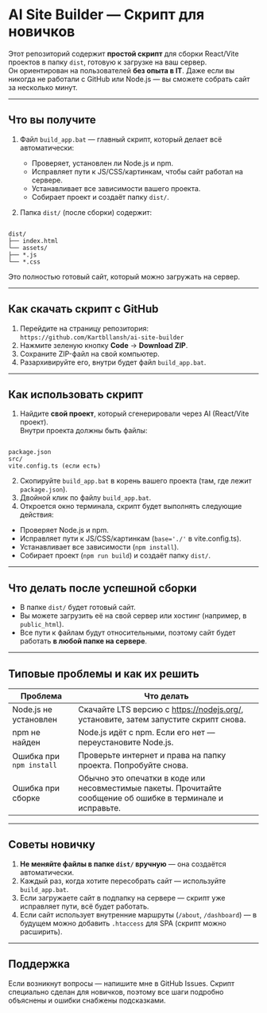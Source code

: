 # AI Site Builder — Скрипт для новичков

Этот репозиторий содержит **простой скрипт** для сборки React/Vite проектов в папку `dist`, готовую к загрузке на ваш сервер.  
Он ориентирован на пользователей **без опыта в IT**. Даже если вы никогда не работали с GitHub или Node.js — вы сможете собрать сайт за несколько минут.

---

## Что вы получите

1. Файл `build_app.bat` — главный скрипт, который делает всё автоматически:

   - Проверяет, установлен ли Node.js и npm.
   - Исправляет пути к JS/CSS/картинкам, чтобы сайт работал на сервере.
   - Устанавливает все зависимости вашего проекта.
   - Собирает проект и создаёт папку `dist/`.

2. Папка `dist/` (после сборки) содержит:

```

dist/
├── index.html
└── assets/
├── *.js
└── *.css

```

Это полностью готовый сайт, который можно загружать на сервер.

---

## Как скачать скрипт с GitHub

1. Перейдите на страницу репозитория:  
   `https://github.com/Kartbllansh/ai-site-builder`
2. Нажмите зеленую кнопку **Code** → **Download ZIP**.
3. Сохраните ZIP-файл на свой компьютер.
4. Разархивируйте его, внутри будет файл `build_app.bat`.

---

## Как использовать скрипт

1. Найдите **свой проект**, который сгенерировали через AI (React/Vite проект).  
   Внутри проекта должны быть файлы:

```

package.json
src/
vite.config.ts (если есть)

```

2. Скопируйте `build_app.bat` в корень вашего проекта (там, где лежит `package.json`).
3. Двойной клик по файлу `build_app.bat`.
4. Откроется окно терминала, скрипт будет выполнять следующие действия:

- Проверяет Node.js и npm.
- Исправляет пути к JS/CSS/картинкам (`base='./'` в vite.config.ts).
- Устанавливает все зависимости (`npm install`).
- Собирает проект (`npm run build`) и создаёт папку `dist/`.

---

## Что делать после успешной сборки

- В папке `dist/` будет готовый сайт.
- Вы можете загрузить её на свой сервер или хостинг (например, в `public_html`).
- Все пути к файлам будут относительными, поэтому сайт будет работать **в любой папке на сервере**.

---

## Типовые проблемы и как их решить

| Проблема                 | Что делать                                                                                                   |
| ------------------------ | ------------------------------------------------------------------------------------------------------------ |
| Node.js не установлен    | Скачайте LTS версию с https://nodejs.org/, установите, затем запустите скрипт снова.                         |
| npm не найден            | Node.js идёт с npm. Если его нет — переустановите Node.js.                                                   |
| Ошибка при `npm install` | Проверьте интернет и права на папку проекта. Попробуйте снова.                                               |
| Ошибка при сборке        | Обычно это опечатки в коде или несовместимые пакеты. Прочитайте сообщение об ошибке в терминале и исправьте. |

---

## Советы новичку

1. **Не меняйте файлы в папке `dist/` вручную** — она создаётся автоматически.
2. Каждый раз, когда хотите пересобрать сайт — используйте `build_app.bat`.
3. Если загружаете сайт в подпапку на сервере — скрипт уже исправляет пути, всё будет работать.
4. Если сайт использует внутренние маршруты (`/about`, `/dashboard`) — в будущем можно добавить `.htaccess` для SPA (скрипт можно расширить).

---

## Поддержка

Если возникнут вопросы — напишите мне в GitHub Issues. Скрипт специально сделан для новичков, поэтому все шаги подробно объяснены и ошибки снабжены подсказками.
